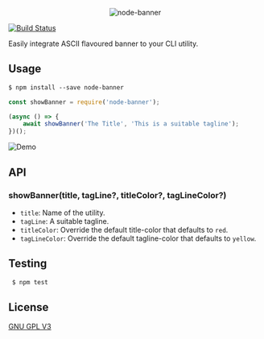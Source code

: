 <p align="center">
	<img src="https://i.imgur.com/9CVBorr.png" alt="node-banner">
</p>

[![Build Status](https://travis-ci.com/jamesgeorge007/node-banner.svg?branch=master)](https://travis-ci.com/jamesgeorge007/node-banner)

Easily integrate ASCII flavoured banner to your CLI utility.

## Usage

```md
$ npm install --save node-banner
```

```js
const showBanner = require('node-banner');

(async () => {
	await showBanner('The Title', 'This is a suitable tagline');
})();

```

![Demo](https://i.imgur.com/btVf53N.png)

## API

### showBanner(title, tagLine?, titleColor?, tagLineColor?)

- `title`: Name of the utility.
- `tagLine`: A suitable tagline.
- `titleColor`: Override the default title-color that defaults to `red`.
- `tagLineColor`: Override the default tagline-color that defaults to `yellow`.

## Testing

```bash
 $ npm test
```

## License

[GNU GPL V3](https://github.com/jamesgeorge007/node-banner/blob/master/LICENSE)